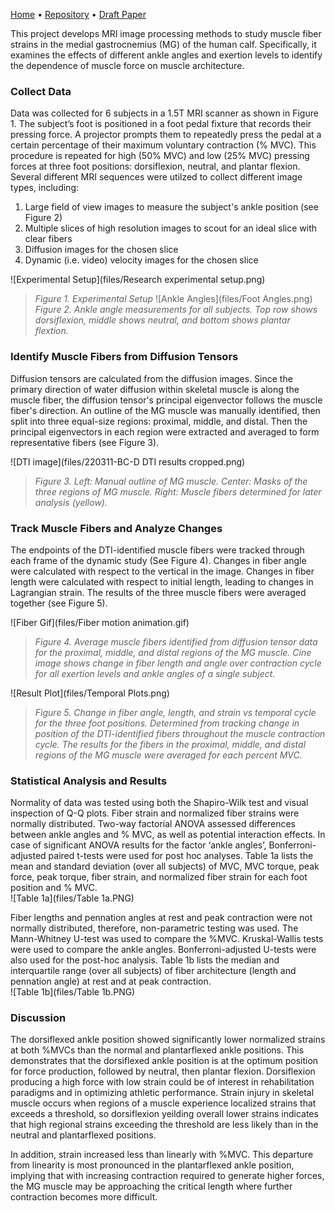 [Home](https://bcunnane.github.io/) • [Repository](https://github.com/bcunnane/fiber-tracking-py) • [Draft Paper](files/JMRI_draft.pdf)

This project develops MRI image processing methods to study muscle fiber strains in the medial gastrocnemius (MG) of the human calf. Specifically, it examines the effects of different ankle angles and exertion levels to identify the dependence of muscle force on muscle architecture.

### Collect Data
Data was collected for 6 subjects in a 1.5T MRI scanner as shown in Figure 1. The subject’s foot is positioned in a foot pedal fixture that records their pressing force. A projector prompts them to repeatedly press the pedal at a certain percentage of their maximum voluntary contraction (% MVC). This procedure is repeated for high (50% MVC) and low (25% MVC) pressing forces at three foot positions: dorsiflexion, neutral, and plantar flexion. Several different MRI sequences were utilzed to collect different image types, including:
1. Large field of view images to measure the subject's ankle position (see Figure 2)
2. Multiple slices of high resolution images to scout for an ideal slice with clear fibers
3. Diffusion images for the chosen slice
4. Dynamic (i.e. video) velocity images for the chosen slice

![Experimental Setup](files/Research experimental setup.png)
> *Figure 1. Experimental Setup*
![Ankle Angles](files/Foot Angles.png)
> *Figure 2. Ankle angle measurements for all subjects. Top row shows dorsiflexion, middle shows neutral, and bottom shows plantar flextion.*
### Identify Muscle Fibers from Diffusion Tensors
Diffusion tensors are calculated from the diffusion images. Since the primary direction of water diffusion within skeletal muscle is along the muscle fiber, the diffusion tensor's principal eigenvector follows the muscle fiber's direction. An outline of the MG muscle was manually identified, then split into three equal-size regions: proximal, middle, and distal. Then the principal eigenvectors in each region were extracted and averaged to form representative fibers (see Figure 3).

![DTI image](files/220311-BC-D DTI results cropped.png)
> *Figure 3. Left: Manual outline of MG muscle. Center: Masks of the three regions of MG muscle. Right: Muscle fibers determined for later analysis (yellow).*
### Track Muscle Fibers and Analyze Changes
The endpoints of the DTI-identified muscle fibers were tracked through each frame of the dynamic study (See Figure 4). Changes in fiber angle were calculated with respect to the vertical in the image. Changes in fiber length were calculated with respect to initial length, leading to changes in Lagrangian strain. The results of the three muscle fibers were averaged together (see Figure 5). 

![Fiber Gif](files/Fiber motion animation.gif)
> *Figure 4. Average muscle fibers identified from diffusion tensor data for the proximal, middle, and distal regions of the MG muscle. Cine image shows change in fiber length and angle over contraction cycle for all exertion levels and ankle angles of a single subject.*

![Result Plot](files/Temporal Plots.png)
> *Figure 5. Change in fiber angle, length, and strain vs temporal cycle for the three foot positions. Determined from tracking change in position of the DTI-identified fibers throughout the muscle contraction cycle. The results for the fibers in the proximal, middle, and distal regions of the MG muscle were averaged for each percent MVC.*

### Statistical Analysis and Results
Normality of data was tested using both the Shapiro-Wilk test and visual inspection of Q-Q plots. Fiber strain and normalized fiber strains were normally distributed.
Two-way factorial ANOVA assessed differences between ankle angles and % MVC, as well as potential interaction effects. In case of significant ANOVA results for the factor ‘ankle angles’, Bonferroni-adjusted paired t-tests were used for post hoc analyses. Table 1a lists the mean and standard deviation (over all subjects) of MVC, MVC torque, peak force, peak torque, fiber strain, and normalized fiber strain for each foot position and % MVC.   
![Table 1a](files/Table 1a.PNG)

Fiber lengths and pennation angles at rest and peak contraction were not normally distributed, therefore, non-parametric testing was used. The Mann-Whitney U-test was used to compare the %MVC. Kruskal-Wallis tests were used to compare the ankle angles. Bonferroni-adjusted U-tests were also used for the post-hoc analysis. Table 1b lists the median and interquartile range (over all subjects) of fiber architecture (length and pennation angle) at rest and at peak contraction.   
![Table 1b](files/Table 1b.PNG)

### Discussion
The dorsiflexed ankle position showed significantly lower normalized strains at both %MVCs than the normal and plantarflexed ankle positions. This demonstrates that the dorsiflexed ankle position is at the optimum position for force production, followed by neutral, then plantar flexion. Dorsiflexion producing a high force with low strain could be of interest in rehabilitation paradigms and in optimizing athletic performance. Strain injury in skeletal muscle occurs when regions of a muscle experience localized strains that exceeds a threshold, so dorsiflexion yeilding overall lower strains indicates that high regional strains exceeding the threshold are less likely than in the neutral and plantarflexed positions.

In addition, strain increased less than linearly with %MVC. This departure from linearity is most pronounced in the plantarflexed ankle position, implying that with increasing contraction required to generate higher forces, the MG muscle may be approaching the critical length where further contraction becomes more difficult.
